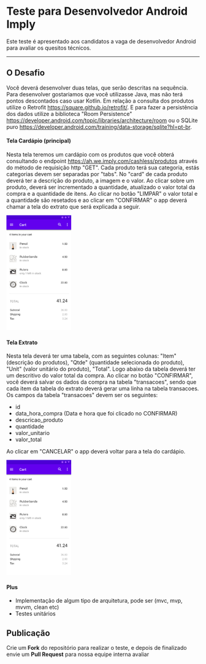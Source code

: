 Teste para Desenvolvedor Android Imply
===================

Este teste é apresentado aos candidatos a vaga de desenvolvedor Android para avaliar os quesitos técnicos.

----------


O Desafio
-------------

Você deverá desenvolver duas telas, que serão descritas na sequência. Para desenvolver gostariamos que você utilizasse Java, mas não terá pontos descontados caso usar Kotlin. Em relação a consulta dos produtos utilize o Retrofit https://square.github.io/retrofit/. E para fazer a persistência dos dados utilize a biblioteca "Room Persistence" https://developer.android.com/topic/libraries/architecture/room ou o SQLite puro https://developer.android.com/training/data-storage/sqlite?hl=pt-br.

#### <i class="icon-folder-open"></i> Tela Cardápio (principal)

Nesta tela teremos um cardápio com os produtos que você obterá consultando o endpoint https://ah.we.imply.com/cashless/produtos através do método de requisição http "GET". Cada produto terá sua categoria, estás categorias devem ser separadas por "tabs". No "card" de cada produto deverá ter a descrição do produto, a imagem  e o valor. Ao clicar sobre um produto, deverá ser incrementado a quantidade, atualizado o valor total da compra e a quantidade de itens. Ao clicar no botão "LIMPAR" o valor total e a quantidade são resetados e ao clicar em "CONFIRMAR" o app deverá chamar a tela do extrato que será explicada a seguir. 

<img src="https://github.com/myfreecomm/desafio-mobile-android/blob/master/screens/two-line-example-2.png?raw=true" style="height:300px">

#### <i class="icon-folder-open"></i> Tela Extrato

Nesta tela deverá ter uma tabela, com as seguintes colunas: "Item" (descrição do produtos), "Qtde" (quantidade selecionada do produto), "Unit" (valor unitário do produto), "Total". Logo abaixo da tabela deverá ter um descritivo do valor total da compra. Ao clicar no botão "CONFIRMAR", você deverá salvar os dados da compra na tabela "transacoes", sendo que cada item da tabela do extrato deverá gerar uma linha na tabela transacoes. Os campos da tabela "transacoes" devem ser os seguintes:

* id
* data_hora_compra (Data e hora que foi clicado no CONFIRMAR)
* descricao_produto
* quantidade
* valor_unitario
* valor_total  

Ao clicar em "CANCELAR" o app deverá voltar para a tela do cardápio.

<img src="https://github.com/myfreecomm/desafio-mobile-android/blob/master/screens/two-line-example-2.png?raw=true" style="height:300px">


#### <i class="icon-folder-open"></i> Plus
- Implementação de algum tipo de arquitetura, pode ser  (mvc, mvp, mvvm, clean etc)
- Testes unitários


Publicação
-------------

Crie um **Fork** do repositório para realizar o teste, e depois de finalizado envie um **Pull Request** para nossa equipe interna avaliar

